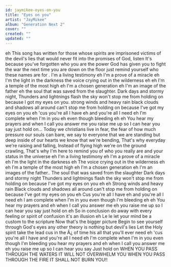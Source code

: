 ```yaml
---
id: jaymikee-eyes-on-you
title: "Eyes on you"
artist: "JayMikee"
album: "Generation Next 2"
cover: ""
created: ""
updated: ""
---
```


eh This song has written for those whose spirits are imprisoned victims of the devil's lies that would never fit into the promises of God, listen It's because you've forgotten who you are the power God has given you to fight the war the next time you are down on the floor just remind yourself who these names are for . I'm a living testimony eh I'm a prove of a miracle eh I'm the light in the darkness the voice crying out in the wilderness eh eh I'm a temple of the most high eh I'm a chosen generation eh I'm an image of the father eh the soul that was saved from the slaughter. Dark days and stormy night, Thunders and lightnings flash the sky won't stop me from holding on because I got my eyes on you. strong winds and heavy rain black clouds and shadows all around can't stop me from holding on because I've got my eyes on you eh 'cus you're all I have eh and you're all I need eh I'm complete when I'm in you eh even though bleeding eh eh You hear my prayers and when I call you answer me you raise me up so I can hear you say just hold on... Today we christians live in fear, the fear of how much pressure our souls can bare, we say to everyone that we are standing but deep inside of our hearts we know that we're bending, That's why everyday we're raising and falling, Instead of flying high we're on the ground crawling, That's why I'm here to remind you of who you really are and your status in the universe eh I'm a living testimony eh I'm a prove of a miracle eh I'm the light in the darkness eh The voice crying out in the wilderness eh eh I'm a temple of the most high eh I'm a chosen generation eh I'm an images of the father.. The soul that was saved from the slaughter Dark days and stormy night Thunders and lightnings flash the sky won't stop me from holding on because I've got my eyes on you eh eh Strong winds and heavy rain Black clouds and shadows all around can't stop me from holding on because I've got my eyes on you eh Cus you're all I have eh and you're all I need eh I am complete when I'm in you even though I'm bleeding eh eh You hear my prayers and eh when I call you answer me eh you raise me up so I can hear you say just hold on eh So in conclusion do away with every feeling or spirit of confusion it's an illusion eh Le le let your mind be a custom to the scripture Now that's the bigger picture Begin to see yourself through God's eyes any other theory is nothing but devil's lies Let the Holy spirit take the lead cus in the Â¿ of time his all that you'll ever need eh 'cus you're all I have and you're all I need eh I'm complete when I'm in you even though I'm bleeding you hear my prayers and eh when I call you answer me eh you raise me up so I can hear you say Just hold on WHEN YOU PASS THROUGH THE WATERS IT WILL NOT OVERWHELM YOU WHEN YOU PASS THROUGH THE FIRE IT SHALL NOT BURN YOU!!